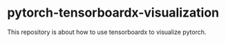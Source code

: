 # pytorch-tensorboardx-visualization
This repository is about how to use tensorboardx to visualize pytorch.
